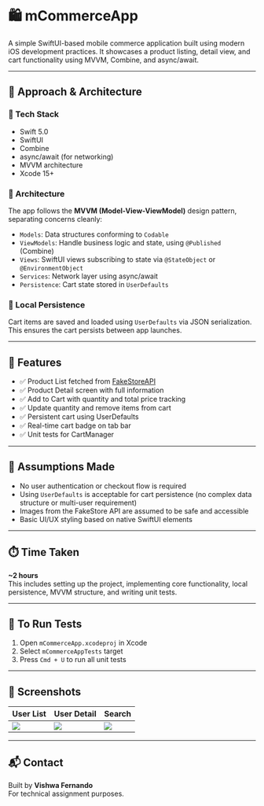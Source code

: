# 🛍️ mCommerceApp

A simple SwiftUI-based mobile commerce application built using modern iOS development practices. It showcases a product listing, detail view, and cart functionality using MVVM, Combine, and async/await.

---

## 🚀 Approach & Architecture

### 🔧 Tech Stack
- Swift 5.0
- SwiftUI
- Combine
- async/await (for networking)
- MVVM architecture
- Xcode 15+

### 🧱 Architecture

The app follows the **MVVM (Model-View-ViewModel)** design pattern, separating concerns cleanly:

- `Models`: Data structures conforming to `Codable`
- `ViewModels`: Handle business logic and state, using `@Published` (Combine)
- `Views`: SwiftUI views subscribing to state via `@StateObject` or `@EnvironmentObject`
- `Services`: Network layer using async/await
- `Persistence`: Cart state stored in `UserDefaults`

### 💾 Local Persistence
Cart items are saved and loaded using `UserDefaults` via JSON serialization. This ensures the cart persists between app launches.

---

## 📱 Features

- ✅ Product List fetched from [FakeStoreAPI](https://fakestoreapi.com/products)
- ✅ Product Detail screen with full information
- ✅ Add to Cart with quantity and total price tracking
- ✅ Update quantity and remove items from cart
- ✅ Persistent cart using UserDefaults
- ✅ Real-time cart badge on tab bar
- ✅ Unit tests for CartManager

---

## 🧠 Assumptions Made

- No user authentication or checkout flow is required
- Using `UserDefaults` is acceptable for cart persistence (no complex data structure or multi-user requirement)
- Images from the FakeStore API are assumed to be safe and accessible
- Basic UI/UX styling based on native SwiftUI elements

---

## ⏱️ Time Taken

**~2 hours**  
This includes setting up the project, implementing core functionality, local persistence, MVVM structure, and writing unit tests.

---

## 🧪 To Run Tests

1. Open `mCommerceApp.xcodeproj` in Xcode
2. Select `mCommerceAppTests` target
3. Press `Cmd + U` to run all unit tests

---

## 📸 Screenshots

| User List | User Detail | Search |
|-----------|-------------|--------|
| ![](screenshots/list.png) | ![](screenshots/detail.png) | ![](screenshots/search.png) |

---

## 📬 Contact

Built by **Vishwa Fernando**  
For technical assignment purposes.

